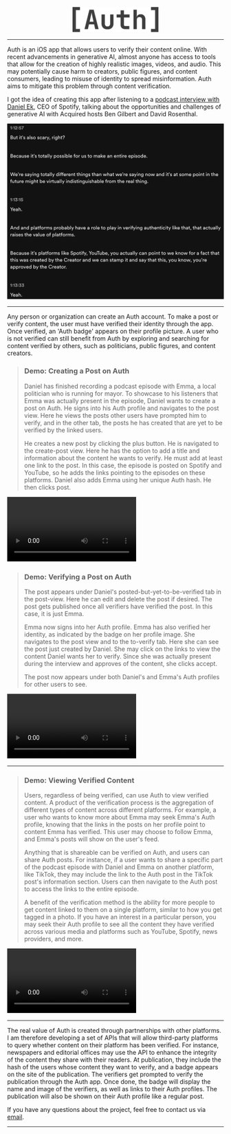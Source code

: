 <div style="text-align: center;">
<img src="media/auth_logo_large.png" alt="Auth Logo" width="200"/>
</div> 

---

Auth is an iOS app that allows users to verify their content online. With recent advancements in generative AI, almost anyone has access to tools that allow for the creation of highly realistic images, videos, and audio. This may potentially cause harm to creators, public figures, and content consumers, leading to misuse of identity to spread misinformation. Auth aims to mitigate this problem through content verification.

I got the idea of creating this app after listening to a [podcast interview with Daniel Ek](https://open.spotify.com/episode/671O5v5twrIfApPuyBdJTv?si=ea4d6b660991441a), CEO of Spotify, talking about the opportunities and challenges of generative AI with Acquired hosts Ben Gilbert and David Rosenthal.

<img width="599" alt="aquired-daniel-ek" src="media/aquired-daniel-ek.png">

---

Any person or organization can create an Auth account. To make a post or verify content, the user must have verified their identity through the app. Once verified, an 'Auth badge' appears on their profile picture. A user who is not verified can still benefit from Auth by exploring and searching for content verified by others, such as politicians, public figures, and content creators.

> ### Demo: Creating a Post on Auth
>
> Daniel has finished recording a podcast episode with Emma, a local politician who is running for mayor. To showcase to his listeners that Emma was actually present in the episode, Daniel wants to create a post on Auth. He signs into his Auth profile and navigates to the post view. Here he views the posts other users have prompted him to verify, and in the other tab, the posts he has created that are yet to be verified by the linked users.
>
> He creates a new post by clicking the plus button. He is navigated to the create-post view. Here he has the option to add a title and information about the content he wants to verify. He must add at least one link to the post. In this case, the episode is posted on Spotify and YouTube, so he adds the links pointing to the episodes on these platforms. Daniel also adds Emma using her unique Auth hash. He then clicks post.
>

![Demo Creating a Post on Auth](media/demo-creating-post.mp4)

> ### Demo: Verifying a Post on Auth
>
> The post appears under Daniel's posted-but-yet-to-be-verified tab in the post-view. Here he can edit and delete the post if desired. The post gets published once all verifiers have verified the post. In this case, it is just Emma.
>
> Emma now signs into her Auth profile. Emma has also verified her identity, as indicated by the badge on her profile image. She navigates to the post view and to the to-verify tab. Here she can see the post just created by Daniel. She may click on the links to view the content Daniel wants her to verify. Since she was actually present during the interview and approves of the content, she clicks accept.
>
> The post now appears under both Daniel's and Emma's Auth profiles for other users to see.
>

![Demo Verifying a Post on Auth](media/demo-verifying-post.mp4)

---

> ### Demo: Viewing Verified Content
>
> Users, regardless of being verified, can use Auth to view verified content. A product of the verification process is the aggregation of different types of content across different platforms. For example, a user who wants to know more about Emma may seek Emma's Auth profile, knowing that the links in the posts on her profile point to content Emma has verified. This user may choose to follow Emma, and Emma's posts will show on the user's feed.
> 
> Anything that is shareable can be verified on Auth, and users can share Auth posts. For instance, if a user wants to share a specific part of the podcast episode with Daniel and Emma on another platform, like TikTok, they may include the link to the Auth post in the TikTok post's information section. Users can then navigate to the Auth post to access the links to the entire episode.
>
> A benefit of the verification method is the ability for more people to get content linked to them on a single platform, similar to how you get tagged in a photo. If you have an interest in a particular person, you may seek their Auth profile to see all the content they have verified across various media and platforms such as YouTube, Spotify, news providers, and more.
>

![Demo Viewing Verified Content](media/demo-viewing-verified-content.mp4)

---

The real value of Auth is created through partnerships with other platforms. I am therefore developing a set of APIs that will allow third-party platforms to query whether content on their platform has been verified. For instance, newspapers and editorial offices may use the API to enhance the integrity of the content they share with their readers. At publication, they include the hash of the users whose content they want to verify, and a badge appears on the site of the publication. The verifiers get prompted to verify the publication through the Auth app. Once done, the badge will display the name and image of the verifiers, as well as links to their Auth profiles. The publication will also be shown on their Auth profile like a regular post.

If you have any questions about the project, feel free to contact us via [email](mailto:contactn@veri0.com).

---
